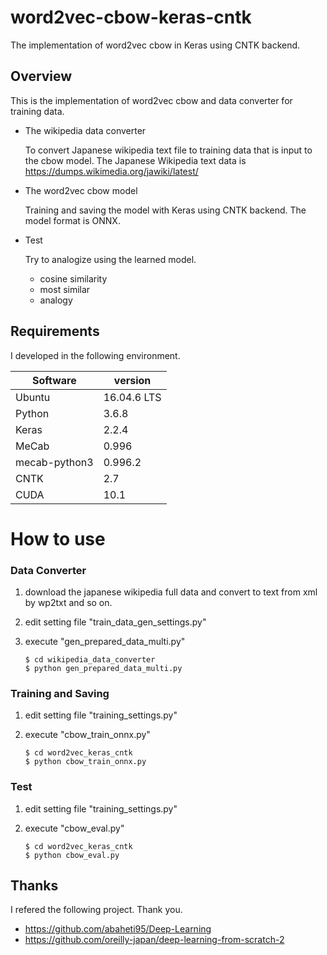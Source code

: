 # word2vec-cbow-keras-cntk
The implementation of word2vec cbow in Keras using CNTK backend.

## Overview
This is the implementation of word2vec cbow and data converter for training data.

* The wikipedia data converter

  To convert Japanese wikipedia text file to training data that is input to the cbow model.
  The Japanese Wikipedia text data is https://dumps.wikimedia.org/jawiki/latest/

* The word2vec cbow model

  Training and saving the model with Keras using CNTK backend.
  The model format is ONNX.

* Test  

  Try to analogize using the learned model.
  
  - cosine similarity
  - most similar
  - analogy

## Requirements
I developed in the following environment.

| Software | version | 
|---|---|
| Ubuntu | 16.04.6 LTS |
| Python | 3.6.8 |
| Keras | 2.2.4 |
| MeCab | 0.996 |
| mecab-python3 | 0.996.2 | 
| CNTK | 2.7 |
| CUDA | 10.1 |

# How to use
### Data Converter
  1. download the japanese wikipedia full data and convert to text from xml by wp2txt and so on.
  2. edit setting file "train_data_gen_settings.py"
  3. execute "gen_prepared_data_multi.py"

     ```
     $ cd wikipedia_data_converter
     $ python gen_prepared_data_multi.py
     ```
### Training and Saving
  1. edit setting file "training_settings.py"
  2. execute "cbow_train_onnx.py"

     ```
     $ cd word2vec_keras_cntk
     $ python cbow_train_onnx.py
     ```

### Test
  1. edit setting file "training_settings.py"
  2. execute "cbow_eval.py"

     ```
     $ cd word2vec_keras_cntk
     $ python cbow_eval.py
     ```

## Thanks
I refered the following project. Thank you.

  - https://github.com/abaheti95/Deep-Learning
  - https://github.com/oreilly-japan/deep-learning-from-scratch-2
